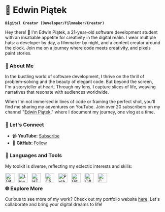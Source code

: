 # 🎥 Edwin Piątek

**`Digital Creator (Developer/Filmmaker/Creator)`**

Hey there! 👋 I'm Edwin Piątek, a 21-year-old software development student with an insatiable appetite for creativity in the digital realm. I wear multiple hats: a developer by day, a filmmaker by night, and a content creator around the clock. Join me on a journey where code meets creativity, and pixels paint stories.

### 🌟 About Me

In the bustling world of software development, I thrive on the thrill of problem-solving and the beauty of elegant code. But beyond the screen, I'm a storyteller at heart. Through my lens, I capture slices of life, weaving narratives that resonate with audiences worldwide.

When I'm not immersed in lines of code or framing the perfect shot, you'll find me sharing my adventures on YouTube. Join over 20 subscribers on my channel "[Edwin Piątek][youtube]," where I document my journey, one vlog at a time.

### 🚀 Let's Connect

- 📹 **YouTube:** [Subscribe][youtube]
- 💼 **GitHub:** [Follow][github]

### 🧰 Languages and Tools

My toolkit is diverse, reflecting my eclectic interests and skills:

<img align="left" alt="Git" width="30px" style="padding-right:10px;" src="https://cdn.jsdelivr.net/gh/devicons/devicon/icons/git/git-original.svg" />
<img align="left" alt="Linux" width="30px" style="padding-right:10px;" src="https://cdn.jsdelivr.net/gh/devicons/devicon/icons/linux/linux-original.svg" />
<img align="left" alt="HTML" width="30px" style="padding-right:10px;" src="https://cdn.jsdelivr.net/gh/devicons/devicon/icons/html5/html5-plain.svg" />
<img align="left" alt="CSS" width="30px" style="padding-right:10px;" src="https://cdn.jsdelivr.net/gh/devicons/devicon/icons/css3/css3-plain.svg" />
<img align="left" alt="Python" width="30px" style="padding-right:10px;" src="https://cdn.jsdelivr.net/gh/devicons/devicon/icons/python/python-plain.svg" />
<img align="left" alt="GitHub" width="30px" style="padding-right:10px;" src="https://cdn.jsdelivr.net/gh/devicons/devicon/icons/github/github-original.svg" />
<img align="left" alt="C#" width="30px" style="padding-right:10px;" src="https://cdn.jsdelivr.net/gh/devicons/devicon/icons/csharp/csharp-original.svg" />
<img align="left" alt="C" width="30px" style="padding-right:10px;" src="https://cdn.jsdelivr.net/gh/devicons/devicon/icons/c/c-original.svg" />

<br />

### 🌐 Explore More

Curious to see more of my work? Check out my portfolio website [here][website]. Let's collaborate and bring your digital dreams to life!

[website]: https://edwinpiatek.myportfolio.com/
[youtube]: https://www.youtube.com/@edwin_friday?sub_confirmation=1
[github]: https://github.com/notedwinpiatek?tab=followers

